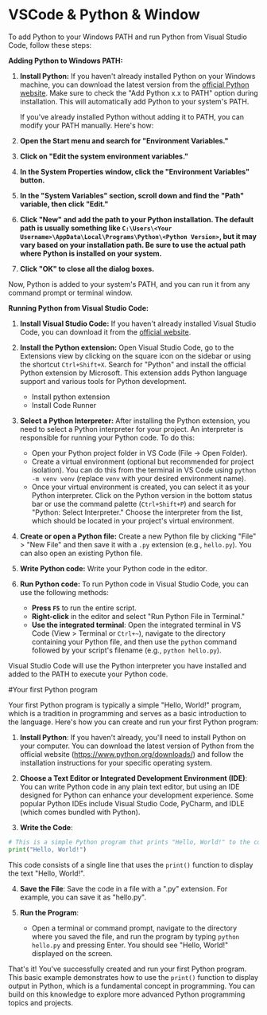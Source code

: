 # VSCode & Python & Window

To add Python to your Windows PATH and run Python from Visual Studio Code, follow these steps:

**Adding Python to Windows PATH:**

1. **Install Python:**
   If you haven't already installed Python on your Windows machine, you can download the latest version from the [official Python website](https://www.python.org/downloads/windows/). Make sure to check the "Add Python x.x to PATH" option during installation. This will automatically add Python to your system's PATH.

   If you've already installed Python without adding it to PATH, you can modify your PATH manually. Here's how:

2. **Open the Start menu and search for "Environment Variables."**
   
3. **Click on "Edit the system environment variables."**

4. **In the System Properties window, click the "Environment Variables" button.**

5. **In the "System Variables" section, scroll down and find the "Path" variable, then click "Edit."**

6. **Click "New" and add the path to your Python installation. The default path is usually something like `C:\Users\<Your Username>\AppData\Local\Programs\Python\<Python Version>`, but it may vary based on your installation path. Be sure to use the actual path where Python is installed on your system.**

7. **Click "OK" to close all the dialog boxes.**

Now, Python is added to your system's PATH, and you can run it from any command prompt or terminal window.

**Running Python from Visual Studio Code:**

1. **Install Visual Studio Code:**
   If you haven't already installed Visual Studio Code, you can download it from the [official website](https://code.visualstudio.com/).

2. **Install the Python extension:**
   Open Visual Studio Code, go to the Extensions view by clicking on the square icon on the sidebar or using the shortcut `Ctrl+Shift+X`. Search for "Python" and install the official Python extension by Microsoft.
   This extension adds Python language support and various tools for Python development.
      - Install python extension
      - Install Code Runner

3. **Select a Python Interpreter:**
   After installing the Python extension, you need to select a Python interpreter for your project. An interpreter is responsible for running your Python code. To do this:
   - Open your Python project folder in VS Code (File -> Open Folder).
   - Create a virtual environment (optional but recommended for project isolation). You can do this from the terminal in VS Code using `python -m venv venv` (replace `venv` with your desired environment name).
   - Once your virtual environment is created, you can select it as your Python interpreter. Click on the Python version in the bottom status bar or use the command palette (`Ctrl+Shift+P`) and search for "Python: Select Interpreter." Choose the interpreter from the list, which should be located in your project's virtual environment.

4. **Create or open a Python file:**
   Create a new Python file by clicking "File" > "New File" and then save it with a `.py` extension (e.g., `hello.py`). You can also open an existing Python file.

5. **Write Python code:**
   Write your Python code in the editor.

6. **Run Python code:**
   To run Python code in Visual Studio Code, you can use the following methods:

   - **Press `F5`** to run the entire script.
   - **Right-click** in the editor and select "Run Python File in Terminal."
   - **Use the integrated terminal**: Open the integrated terminal in VS Code (View > Terminal or `Ctrl+~`), navigate to the directory containing your Python file, and then use the `python` command followed by your script's filename (e.g., `python hello.py`).

Visual Studio Code will use the Python interpreter you have installed and added to the PATH to execute your Python code.

#Your first Python program

Your first Python program is typically a simple "Hello, World!" program, which is a tradition in programming and serves as a basic introduction to the language. Here's how you can create and run your first Python program:

1. **Install Python**: If you haven't already, you'll need to install Python on your computer. You can download the latest version of Python from the official website (https://www.python.org/downloads/) and follow the installation instructions for your specific operating system.

2. **Choose a Text Editor or Integrated Development Environment (IDE)**: You can write Python code in any plain text editor, but using an IDE designed for Python can enhance your development experience. Some popular Python IDEs include Visual Studio Code, PyCharm, and IDLE (which comes bundled with Python).

3. **Write the Code**:

```python
# This is a simple Python program that prints "Hello, World!" to the console.
print("Hello, World!")
```

This code consists of a single line that uses the `print()` function to display the text "Hello, World!".

4. **Save the File**: Save the code in a file with a ".py" extension. For example, you can save it as "hello.py".

5. **Run the Program**:
   
   - Open a terminal or command prompt, navigate to the directory where you saved the file, and run the program by typing `python hello.py` and pressing Enter. You should see "Hello, World!" displayed on the screen.

That's it! You've successfully created and run your first Python program. This basic example demonstrates how to use the `print()` function to display output in Python, which is a fundamental concept in programming. You can build on this knowledge to explore more advanced Python programming topics and projects.

